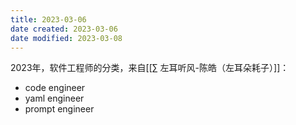 ```yaml
---
title: 2023-03-06
date created: 2023-03-06
date modified: 2023-03-08
---
```


2023年，软件工程师的分类，来自[[∑ 左耳听风-陈皓（左耳朵耗子）]]：

- code engineer
- yaml engineer
- prompt engineer
